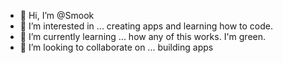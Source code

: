  - 👋 Hi, I’m @Smook
- 👀 I’m interested in ... creating apps and learning how to code.
- 🌱 I’m currently learning ... how any of this works. I'm green.
- 💞️ I’m looking to collaborate on ... building apps
<!---
Smooky1/Smooky1 is a ✨ special ✨ repository because its `README.md` (this file) appears on your GitHub profile.
You can click the Preview link to take a look at your changes.
--->

